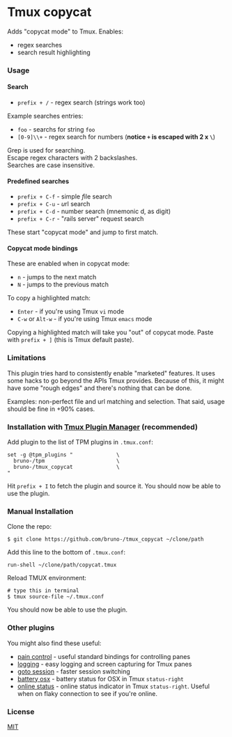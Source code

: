 # Tmux copycat

Adds "copycat mode" to Tmux. Enables:
- regex searches
- search result highlighting

### Usage

#### Search

- `prefix + /` - regex search (strings work too)

Example searches entries:

- `foo` - searchs for string `foo`
- `[0-9]\\+` - regex search for numbers (**notice `+` is escaped with 2 x `\`**)

Grep is used for searching.<br/>
Escape regex characters with 2 backslashes.<br/>
Searches are case insensitive.<br/>

#### Predefined searches

- `prefix + C-f` - simple *f*ile search
- `prefix + C-u` - *u*rl search
- `prefix + C-d` - number search (mnemonic d, as digit)
- `prefix + C-r` - "*r*ails server" request search

These start "copycat mode" and jump to first match.

#### Copycat mode bindings

These are enabled when in copycat mode:

- `n` - jumps to the next match
- `N` - jumps to the previous match

To copy a highlighted match:

- `Enter` - if you're using Tmux `vi` mode
- `C-w` or `Alt-w` - if you're using Tmux `emacs` mode

Copying a highlighted match will take you "out" of copycat mode. Paste with
`prefix + ]` (this is Tmux default paste).

### Limitations

This plugin tries hard to consistently enable "marketed" features. It uses some
hacks to go beyond the APIs Tmux provides. Because of this, it might have some
"rough edges" and there's nothing that can be done.

Examples: non-perfect file and url matching and selection. That said, usage
should be fine in +90% cases.

### Installation with [Tmux Plugin Manager](https://github.com/bruno-/tpm) (recommended)

Add plugin to the list of TPM plugins in `.tmux.conf`:

    set -g @tpm_plugins "              \
      bruno-/tpm                       \
      bruno-/tmux_copycat              \
    "

Hit `prefix + I` to fetch the plugin and source it. You should now be able to
use the plugin.

### Manual Installation

Clone the repo:

    $ git clone https://github.com/bruno-/tmux_copycat ~/clone/path

Add this line to the bottom of `.tmux.conf`:

    run-shell ~/clone/path/copycat.tmux

Reload TMUX environment:

    # type this in terminal
    $ tmux source-file ~/.tmux.conf

You should now be able to use the plugin.

### Other plugins

You might also find these useful:

- [pain control](https://github.com/bruno-/tmux_pain_control) - useful standard
  bindings for controlling panes
- [logging](https://github.com/bruno-/tmux_logging) - easy logging and
  screen capturing for Tmux panes
- [goto session](https://github.com/bruno-/tmux_goto_session) - faster session
  switching
- [battery osx](https://github.com/bruno-/tmux_battery_osx) - battery status
  for OSX in Tmux `status-right`
- [online status](https://github.com/bruno-/tmux_online_status) - online status
  indicator in Tmux `status-right`. Useful when on flaky connection to see if
  you're online.

### License

[MIT](LICENSE.md)
